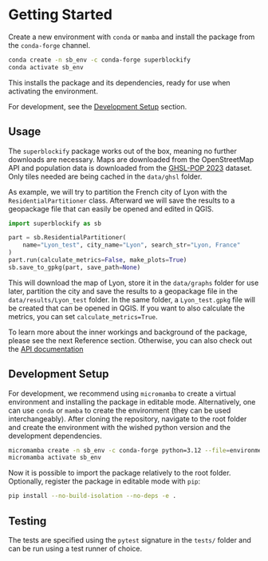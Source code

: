 # Getting Started

Create a new environment with `conda` or `mamba` and install the package from the
`conda-forge` channel.

```bash
conda create -n sb_env -c conda-forge superblockify
conda activate sb_env
```

This installs the package and its dependencies,
ready for use when activating the environment.

For development, see the [Development Setup](#development-setup) section.

## Usage

The `superblockify` package works out of the box, meaning no further downloads are
necessary. Maps are downloaded from the OpenStreetMap API and population data is
downloaded from the [GHSL-POP 2023](https://ghsl.jrc.ec.europa.eu/ghs_pop2023.php)
dataset. Only tiles needed are being cached in the `data/ghsl` folder.

As example, we will try to partition the French city of Lyon with the
`ResidentialPartitioner` class. Afterward we will save the results to a geopackage
file that can easily be opened and edited in QGIS.

```python
import superblockify as sb

part = sb.ResidentialPartitioner(
    name="Lyon_test", city_name="Lyon", search_str="Lyon, France"
)
part.run(calculate_metrics=False, make_plots=True)
sb.save_to_gpkg(part, save_path=None)
```

This will download the map of Lyon, store it in the `data/graphs` folder for
use later, partition the city and save the results to a geopackage file in the
`data/results/Lyon_test` folder. In the same folder, a `Lyon_test.gpkg` file
will be created that can be opened in QGIS.
If you want to also calculate the metrics, you can set `calculate_metrics=True`.

To learn more about the inner workings and background of the package, please
see the next Reference section. Otherwise, you can also check out the
[API documentation](api/index)

## Development Setup

For development, we recommend using `micromamba` to create a virtual
environment and installing the package in editable mode.
Alternatively, one can use `conda` or `mamba` to create the environment
(they can be used interchangeably).
After cloning the repository, navigate to the root folder and
create the environment with the wished python version and the development dependencies.

```bash
micromamba create -n sb_env -c conda-forge python=3.12 --file=environment.yml
micromamba activate sb_env
```

Now it is possible to import the package relatively to the root folder.
Optionally, register the package in editable mode with `pip`:

```bash
pip install --no-build-isolation --no-deps -e .
```

## Testing

The tests are specified using the `pytest` signature in the `tests/` folder and
can be run using a test runner of choice.

